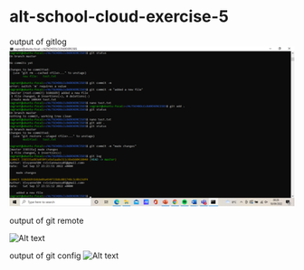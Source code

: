 # alt-school-cloud-exercise-5

output of gitlog
![Alt text](/EXERCISE5/gitlog.png "Optional Title")


output of git remote

![Alt text](/EXERCISE5/gitremote-v.png "Optional Title")

output of git config
![Alt text](/EXERCISE5/gitconfig-l.png "Optional Title")

